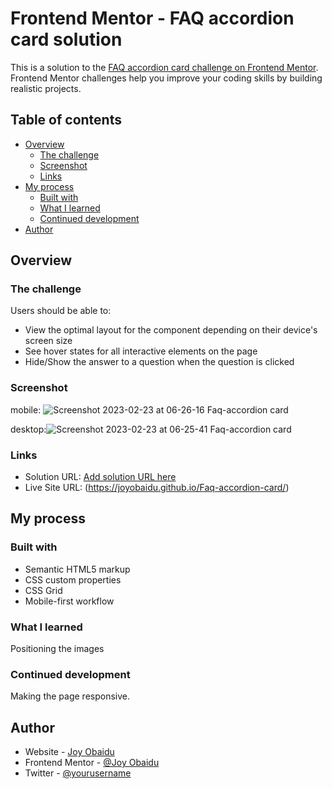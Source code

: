 # Frontend Mentor - FAQ accordion card solution

This is a solution to the [FAQ accordion card challenge on Frontend Mentor](https://www.frontendmentor.io/challenges/faq-accordion-card-XlyjD0Oam). Frontend Mentor challenges help you improve your coding skills by building realistic projects. 

## Table of contents

- [Overview](#overview)
  - [The challenge](#the-challenge)
  - [Screenshot](#screenshot)
  - [Links](#links)
- [My process](#my-process)
  - [Built with](#built-with)
  - [What I learned](#what-i-learned)
  - [Continued development](#continued-development)
- [Author](#author)

## Overview

### The challenge

Users should be able to:

- View the optimal layout for the component depending on their device's screen size
- See hover states for all interactive elements on the page
- Hide/Show the answer to a question when the question is clicked

### Screenshot

mobile: ![Screenshot 2023-02-23 at 06-26-16 Faq-accordion card](https://user-images.githubusercontent.com/106669781/220869619-6bf96dda-ee15-4ef3-8618-40e67efd1581.png)

desktop:![Screenshot 2023-02-23 at 06-25-41 Faq-accordion card](https://user-images.githubusercontent.com/106669781/220869652-82986083-b18e-4d21-92bc-5fb08c66a5dd.png)



### Links

- Solution URL: [Add solution URL here](https://)
- Live Site URL: (https://joyobaidu.github.io/Faq-accordion-card/)

## My process

### Built with

- Semantic HTML5 markup
- CSS custom properties
- CSS Grid
- Mobile-first workflow

### What I learned
Positioning the images

### Continued development

Making the page responsive.

## Author

- Website - [Joy Obaidu](https://github.com/JoyObaidu)
- Frontend Mentor - [@Joy Obaidu](https://www.frontendmentor.io/profile/JoyObaidu)
- Twitter - [@yourusername](https://www.twitter.com/yourusername)

